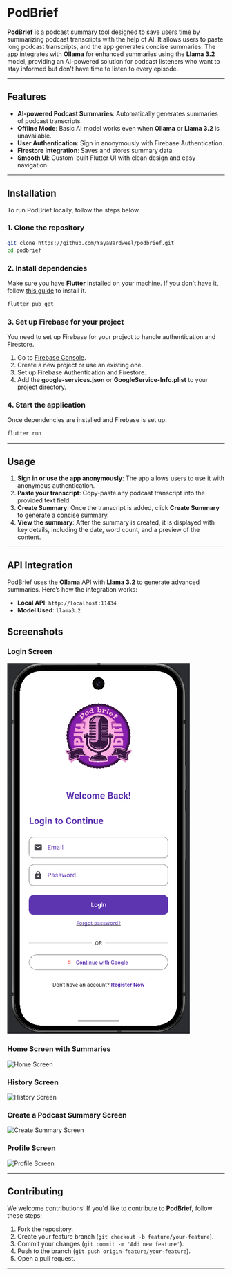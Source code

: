 
# PodBrief

**PodBrief** is a podcast summary tool designed to save users time by summarizing podcast transcripts with the help of AI. It allows users to paste long podcast transcripts, and the app generates concise summaries. The app integrates with **Ollama** for enhanced summaries using the **Llama 3.2** model, providing an AI-powered solution for podcast listeners who want to stay informed but don't have time to listen to every episode.

---

## Features

* **AI-powered Podcast Summaries**: Automatically generates summaries of podcast transcripts.
* **Offline Mode**: Basic AI model works even when **Ollama** or **Llama 3.2** is unavailable.
* **User Authentication**: Sign in anonymously with Firebase Authentication.
* **Firestore Integration**: Saves and stores summary data.
* **Smooth UI**: Custom-built Flutter UI with clean design and easy navigation.

---

## Installation

To run PodBrief locally, follow the steps below.

### 1. Clone the repository

```bash
git clone https://github.com/YayaBardweel/podbrief.git
cd podbrief
```

### 2. Install dependencies

Make sure you have **Flutter** installed on your machine. If you don't have it, follow [this guide](https://flutter.dev/docs/get-started/install) to install it.

```bash
flutter pub get
```

### 3. Set up Firebase for your project

You need to set up Firebase for your project to handle authentication and Firestore.

1. Go to [Firebase Console](https://console.firebase.google.com/).
2. Create a new project or use an existing one.
3. Set up Firebase Authentication and Firestore.
4. Add the **google-services.json** or **GoogleService-Info.plist** to your project directory.

### 4. Start the application

Once dependencies are installed and Firebase is set up:

```bash
flutter run
```

---

## Usage

1. **Sign in or use the app anonymously**: The app allows users to use it with anonymous authentication.
2. **Paste your transcript**: Copy-paste any podcast transcript into the provided text field.
3. **Create Summary**: Once the transcript is added, click **Create Summary** to generate a concise summary.
4. **View the summary**: After the summary is created, it is displayed with key details, including the date, word count, and a preview of the content.

---

## API Integration

PodBrief uses the **Ollama** API with **Llama 3.2** to generate advanced summaries. Here’s how the integration works:

* **Local API**: `http://localhost:11434`
* **Model Used**: `llama3.2`

## Screenshots

### Login Screen
![Login Screen](assets/images/1.png)

### Home Screen with Summaries
![Home Screen](https://github.com/YourUsername/PodBrief/blob/main/assets/images/home_screen.png)

### History Screen
![History Screen](https://github.com/YourUsername/PodBrief/blob/main/assets/images/history_screen.png)

### Create a Podcast Summary Screen
![Create Summary Screen](https://github.com/YourUsername/PodBrief/blob/main/assets/images/create_summary_screen.png)

### Profile Screen
![Profile Screen](https://github.com/YourUsername/PodBrief/blob/main/assets/images/profile_screen.png)

---

## Contributing

We welcome contributions! If you'd like to contribute to **PodBrief**, follow these steps:

1. Fork the repository.
2. Create your feature branch (`git checkout -b feature/your-feature`).
3. Commit your changes (`git commit -m 'Add new feature'`).
4. Push to the branch (`git push origin feature/your-feature`).
5. Open a pull request.

---

